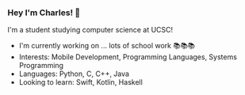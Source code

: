 ### Hey I'm Charles! 👋
I'm a student studying computer science at UCSC! 
 
- I'm currently working on ... lots of school work 📚📚📚
- Interests: Mobile Development, Programming Languages, Systems Programming
- Languages: Python, C, C++, Java
- Looking to learn: Swift, Kotlin, Haskell

<!--
**Charles-Knight/Charles-Knight** is a ✨ _special_ ✨ repository because its `README.md` (this file) appears on your GitHub profile.

Here are some ideas to get you started:

- 🔭 I’m currently working on ...
- 🌱 I’m currently learning ...
- 👯 I’m looking to collaborate on ...
- 🤔 I’m looking for help with ...
- 💬 Ask me about ...
- 📫 How to reach me: ...
- 😄 Pronouns: ...
- ⚡ Fun fact: ...
-->
